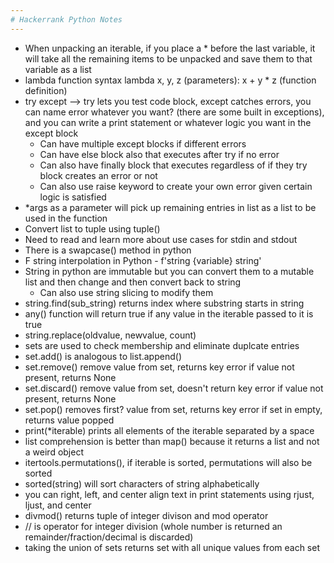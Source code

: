 ```yaml
---
# Hackerrank Python Notes
---
```


- When unpacking an iterable, if you place a * before the last variable, it will take all the remaining items to be unpacked and save them to that variable as a list
- lambda function syntax lambda x, y, z (parameters): x + y * z (function definition)
- try except --> try lets you test code block, except catches errors, you can name error whatever you want? (there are some built in exceptions), and you can write a print statement or whatever logic you want in the  except block
    - Can have multiple except blocks if different errors
    - Can have else block also that executes after try if no error
    - Can also have finally block that executes regardless of if they try block creates an error or not
    - Can also use raise keyword to create your own error given certain logic is satisfied
- *args as a parameter will pick up remaining entries in list as a list to be used in the function
- Convert list to tuple using tuple()
- Need to read and learn more about use cases for stdin and stdout
- There is a swapcase() method in python
- F string interpolation in Python - f'string {variable} string'
- String in python are immutable but you can convert them to a mutable list and then change and then convert back to string
    - Can also use string slicing to modify them
- string.find(sub_string) returns index where substring starts in string
- any() function will return true if any value in the iterable passed to it is true
- string.replace(oldvalue, newvalue, count)
- sets are used to check membership and eliminate duplcate entries
- set.add() is analogous to list.append()
- set.remove() remove value from set, returns key error if value not present, returns None
- set.discard() remove value from set, doesn't return key error if value not present, returns None
- set.pop() removes first? value from set, returns key error if set in empty, returns value popped
- print(*iterable) prints all elements of the iterable separated by a space
- list comprehension is better than map() because it returns a list and not a weird object
- itertools.permutations(), if iterable is sorted, permutations will also be sorted
- sorted(string) will sort characters of string alphabetically
- you can right, left, and center align text in print statements using rjust, ljust, and center
- divmod() returns tuple of integer divison and mod operator
- // is operator for integer division (whole number is returned an remainder/fraction/decimal is discarded)
- taking the union of sets returns set with all unique values from each set